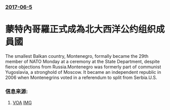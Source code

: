 ### [2017-06-5](/news/2017/06/5/index.md)

##### 
# 蒙特內哥羅正式成為北大西洋公约组织成員國 

The smallest Balkan country, Montenegro, formally became the 29th member of NATO Monday at a ceremony at the State Department, despite fierce objections from Russia.Montenegro was formerly part of communist Yugoslavia, a stronghold of Moscow. It became an independent republic in 2006 when Montenegrins voted in a referendum to split from Serbia.U.S.


### 信息来源:

1. [VOA](https://www.voanews.com/a/montenegro-officially-joins-nato/3888557.html) [IMG](https://media.voltron.voanews.com/Drupal/01live-166/2019-04/491D8BC7-0801-4597-A872-44FE694AEAFB.jpg)
